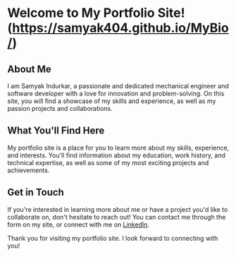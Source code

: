 # Welcome to My Portfolio Site! (https://samyak404.github.io/MyBio/)

## About Me

I am Samyak Indurkar, a passionate and dedicated mechanical engineer and software developer with a love for innovation and problem-solving. On this site, you will find a showcase of my skills and experience, as well as my passion projects and collaborations.

## What You'll Find Here

My portfolio site is a place for you to learn more about my skills, experience, and interests. You'll find information about my education, work history, and technical expertise, as well as some of my most exciting projects and achievements.

## Get in Touch

If you're interested in learning more about me or have a project you'd like to collaborate on, don't hesitate to reach out! You can contact me through the form on my site, or connect with me on [LinkedIn](https://www.linkedin.com/in/samyak-indurkar-627844153).

Thank you for visiting my portfolio site. I look forward to connecting with you!
